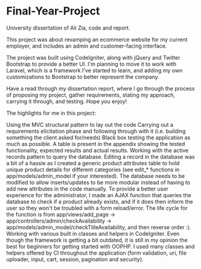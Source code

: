 Final-Year-Project
==================

University dissertation of Ali Zia, code and report.

This project was about revamping an ecommerce website for my current employer, and includes an admin and customer-facing interface.

The project was built using CodeIgniter, along with jQuery and Twitter Bootstrap to provide a better UI. I'm planning to move it to work with Laravel, which is a framework I've started to learn, and adding my own customizations to Bootstrap to better represent the company.

Have a read through my dissertation report, where I go through the process of proposing my project, gather requirements, stating my approach, carrying it through, and testing. Hope you enjoy!

The highlights for me in this project:

Using the MVC structural pattern to lay out the code
Carrying out a requirements elicitation phase and following through with it (i.e. building something the client asked for/needs)
Black box testing the application as much as possible. A table is present in the appendix showing the tested functionality, expected results and actual results.
Working with the active records pattern to query the database. Editing a record in the database was a bit of a hassle as I created a generic product attributes table to hold unique product details for different categories (see edit_* functions in app/models/admin_model if your interested). The database needs to be modified to allow inserts/updates to be more modular instead of having to add new attributes in the code manually.
To provide a better user experience for the administrator, I made an AJAX function that queries the database to check if a product already exists, and if it does then inform the user so they won't be troubled with a form reload/error. The life cycle for the function is from app/views/add_page -> app/controllers/admin/checkAvailability -> app/models/admin_model/checkTitleAvailability, and then reverse order :).
Working with various built in classes and helpers in CodeIgniter. Even though the framework is getting a bit outdated, it is still in my opinion the best for beginners for getting started with OOPHP. I used many classes and helpers offered by CI throughout the application (form validation, uri, file uploader, input, cart, session, pagination and security).
